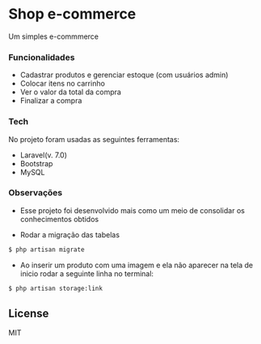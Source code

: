 # Shop  e-commerce
Um simples e-commmerce
### Funcionalidades
  - Cadastrar produtos e gerenciar estoque (com usuários admin)
  - Colocar itens no carrinho
  - Ver o valor da total da compra
  - Finalizar a compra

### Tech
No projeto foram usadas as seguintes ferramentas:
 - Laravel(v. 7.0)
 - Bootstrap
 - MySQL
 
### Observações
  - Esse projeto foi desenvolvido mais como um meio de consolidar os conhecimentos obtidos
  
  - Rodar a migração das tabelas
  ```sh
$ php artisan migrate
```
  -  Ao inserir um produto com uma imagem e ela não aparecer na tela de inicio rodar a seguinte linha no terminal:
  ```sh
$ php artisan storage:link
```


License
----

MIT
